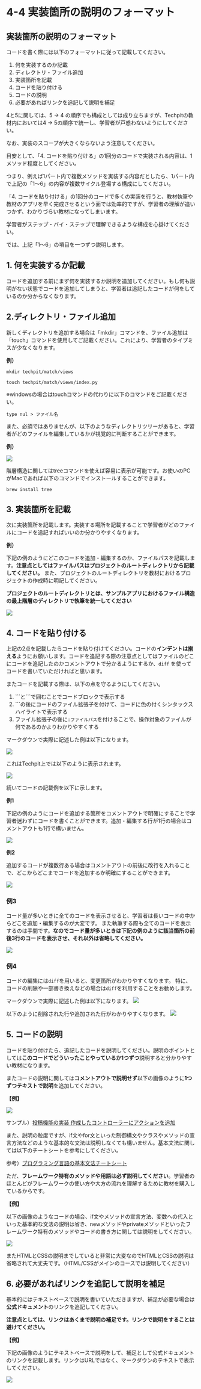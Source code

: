 # 4-4 実装箇所の説明のフォーマット

## 実装箇所の説明のフォーマット <a id="nonofmatto"></a>

コードを書く際には以下のフォーマットに従って記載してください。

1. 何を実装するのか記載
2. ディレクトリ・ファイル追加
3. 実装箇所を記載
4. コードを貼り付ける
5. コードの説明
6. 必要があればリンクを追記して説明を補足

4と5に関しては、5 -> 4 の順序でも構成としては成り立ちますが、Techpitの教材内においては4 -> 5の順序で統一し、学習者が戸惑わないようにしてください。

なお、実装のスコープが大きくならないよう注意してください。

目安として、「4. コードを貼り付ける」の1回分のコードで実装される内容は、1メソッド程度としてください。

つまり、例えば1パート内で複数メソッドを実装する内容だとしたら、1パート内で上記の「1〜6」の内容が複数サイクル登場する構成にしてください。

「4. コードを貼り付ける」の1回分のコードで多くの実装を行うと、教材執筆や教材のアプリを早く完成させるという面では効率的ですが、学習者の理解が追いつかず、わかりづらい教材になってしまいます。

学習者がステップ・バイ・ステップで理解できるような構成を心掛けてください。

では、上記「1〜6」の項目を一つずつ説明します。

## 1. 何を実装するか記載

コードを追加する前にまず何を実装するか説明を追加してください。もし何も説明がない状態でコードを追加してしまうと、学習者は追記したコードが何をしているのか分からなくなります。

## 2.ディレクトリ・ファイル追加

新しくディレクトリを追加する場合は「mkdir」コマンドを、ファイル追加は「touch」コマンドを使用してご記載ください。これにより、学習者のタイプミスが少なくなります。

**例）**

```text
mkdir techpit/match/views
```

```text
touch techpit/match/views/index.py
```

※windowsの場合はtouchコマンドの代わりに以下のコマンドをご記載ください。

```text
type nul > ファイル名
```

また、必須ではありませんが、以下のようなディレクトリツリーがあると、学習者がどのファイルを編集しているかが視覚的に判断することができます。

**例）**

![](../.gitbook/assets/sukurnshotto-2019-09-15-203007.png)

階層構造に関してはtreeコマンドを使えば容易に表示が可能です。お使いのPCがMacであれば以下のコマンドでインストールすることができます。

```text
brew install tree
```

## 3. 実装箇所を記載

次に実装箇所を記載します。実装する場所を記載することで学習者がどのファイルにコードを追記すればいいのか分かりやすくなります。

**例）**

下記の例のようにどこのコードを追加・編集するのか、ファイルパスを記載します。**注意点としてはファイルパスはプロジェクトのルートディレクトリから記載してください。**
また、プロジェクトのルートディレクトリを教材におけるプロジェクトの作成時に明記してください。

**プロジェクトのルートディレクトリとは、サンプルアプリにおけるファイル構造の最上階層のディレクトリで執筆を統一してください**

![](../.gitbook/assets/file2.png)

## 4. コードを貼り付ける

上記の2点を記載したらコードを貼り付けてください。コードの**インデントは揃える**ようにお願いします。コードを追記する際の注意点としてはファイルのどこにコードを追記したのかコメントアウトで分かるようにするか、`diff` を使ってコードを書いていただければと思います。

またコードを記載する際は、以下の点を守るようにしてください。

1. \`\`\`と\`\`\`で囲むことでコードブロックで表示する
2. \`\`\`の後にコードのファイル拡張子を付けて、コードに色の付くシンタックスハイライトで表示する
3. ファイル拡張子の後に`:ファイルパス`を付けることで、操作対象のファイルが何であるのかよりわかりやすくする 

マークダウンで実際に記述した例は以下になります。

![](../.gitbook/assets/code_block_input.png)

これはTechpit上では以下のように表示されます。

![](../.gitbook/assets/code_block_output.png)

続いてコードの記載例を以下に示します。

**例1**

下記の例のようにコードを追加する箇所をコメントアウトで明確にすることで学習者迷わずにコードを書くことができます。追加・編集する行が1行の場合はコメントアウトも1行で構いません。

![](../.gitbook/assets/comment_out.png)

**例2**

追加するコードが複数行ある場合はコメントアウトの前後に改行を入れることで、どこからどこまでコードを追加するか明確にすることができます。

![](../.gitbook/assets/code_example%20%281%29.png)

### 例3 <a id="kdono"></a>

コード量が多いときに全てのコードを表示させると、学習者は長いコードの中からどこを追加・編集するのが大変です。
また執筆する際も全てのコードを表示するのは手間です。**なのでコード量が多いときは下記の例のように該当箇所の前後3行のコードを表示させ、それ以外は省略してください。**

![](../.gitbook/assets/4-4_code_add_3.png)

### 例4
コードの編集には`diff`を用いると、変更箇所がわかりやすくなります。
特に、コードの削除や一部書き換えなどの場合は`diff`を利用することをお勧めします。

マークダウンで実際に記述した例は以下になります。
![](../.gitbook/assets/4-4_code_add_4_input.png)

以下のように削除された行や追加された行がわかりやすくなります。
![](../.gitbook/assets/4-4_code_add_4_output.png)

## 5. コードの説明

コードを貼り付けたら、追記したコードを説明してください。説明のポイントとしては**このコードでどういったことやっているか1つずつ**説明すると分かりやすい教材になります。

またコードの説明に関しては**コメントアウトで説明せず**以下の画像のように**1つずつテキストで説明**を追加してください。

**【例】**

![](../.gitbook/assets/code_example.png)

サンプル）[投稿機能の実装 作成したコントローラーにアクションを追加](https://github.com/Techpit-Market/techpitgram3/blob/master/curriculum/5%E7%AB%A0%EF%BC%9A%E6%8A%95%E7%A8%BF%E6%A9%9F%E8%83%BD/5-3%20%E6%8A%95%E7%A8%BF%E6%A9%9F%E8%83%BD%E3%81%AE%E5%AE%9F%E8%A3%85.md#3-%E4%BD%9C%E6%88%90%E3%81%97%E3%81%9F%E3%82%B3%E3%83%B3%E3%83%88%E3%83%AD%E3%83%BC%E3%83%A9%E3%83%BC%E3%81%AB%E3%82%A2%E3%82%AF%E3%82%B7%E3%83%A7%E3%83%B3%E3%82%92%E8%BF%BD%E5%8A%A0)

また、説明の粒度ですが、if文やfor文といった制御構文やクラスやメソッドの宣言方法などのような基本的な文法は説明しなくても構いません。基本文法に関しては以下のチートシートを参考にしてください。

参考）[プログラミング言語の基本文法チートシート](https://qiita.com/gakuri/items/5b252a4b4f8c9c5a2793)

ただ、**フレームワーク特有のメソッドや用語は必ず説明してください**。学習者のほとんどがフレームワークの使い方や大方の流れを理解するために教材を購入しているからです。

**【例】**

以下の画像のようなコードの場合、if文やメソッドの宣言方法、変数への代入といった基本的な文法の説明は省き、newメソッドやprivateメソッドといったフレームワーク特有のメソッドやコードの書き方に関しては説明をしてください。

![](../.gitbook/assets/description.png)

またHTMLとCSSの説明までしていると非常に大変なのでHTMLとCSSの説明は省略されて大丈夫です。（HTML/CSSがメインのコースでは説明してください）

## 6. 必要があればリンクを追記して説明を補足

基本的にはテキストベースで説明を書いていただきますが、補足が必要な場合は**公式ドキュメント**のリンクを追記してください。

**注意点としては、リンクはあくまで説明の補足です。リンクで説明をすることは避けてください。**

**【例】**

下記の画像のようにテキストベースで説明をして、補足として公式ドキュメントのリンクを記載します。リンクはURLではなく、マークダウンのテキストで表示してください。

![](../.gitbook/assets/gem.png)

